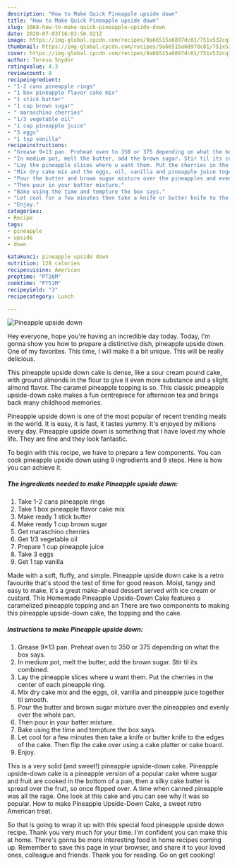 ```yaml
---
description: "How to Make Quick Pineapple upside down"
title: "How to Make Quick Pineapple upside down"
slug: 1668-how-to-make-quick-pineapple-upside-down
date: 2020-07-03T16:03:56.921Z
image: https://img-global.cpcdn.com/recipes/9a66515a6897dc01/751x532cq70/pineapple-upside-down-recipe-main-photo.jpg
thumbnail: https://img-global.cpcdn.com/recipes/9a66515a6897dc01/751x532cq70/pineapple-upside-down-recipe-main-photo.jpg
cover: https://img-global.cpcdn.com/recipes/9a66515a6897dc01/751x532cq70/pineapple-upside-down-recipe-main-photo.jpg
author: Teresa Snyder
ratingvalue: 4.3
reviewcount: 8
recipeingredient:
- "1-2 cans pineapple rings"
- "1 box pineapple flavor cake mix"
- "1 stick butter"
- "1 cup brown sugar"
- " maraschino cherries"
- "1/3 vegetable oil"
- "1 cup pineapple juice"
- "3 eggs"
- "1 tsp vanilla"
recipeinstructions:
- "Grease 9×13 pan. Preheat oven to 350 or 375 depending on what the box says."
- "In medium pot, melt the butter, add the brown sugar. Stir til its combined."
- "Lay the pineapple slices where u want them. Put the cherries in the center of each pineapple ring."
- "Mix dry cake mix and the eggs, oil, vanilla and pineapple juice together til smooth."
- "Pour the butter and brown sugar mixture over the pineapples and evenly over the whole pan."
- "Then pour in your batter mixture."
- "Bake using the time and tempture the box says."
- "Let cool for a few minutes then take a knife or butter knife to the edges of the cake. Then flip the cake over using a cake platter or cake board."
- "Enjoy."
categories:
- Recipe
tags:
- pineapple
- upside
- down

katakunci: pineapple upside down 
nutrition: 128 calories
recipecuisine: American
preptime: "PT26M"
cooktime: "PT51M"
recipeyield: "3"
recipecategory: Lunch

---
```



![Pineapple upside down](https://img-global.cpcdn.com/recipes/9a66515a6897dc01/751x532cq70/pineapple-upside-down-recipe-main-photo.jpg)

Hey everyone, hope you're having an incredible day today. Today, I'm gonna show you how to prepare a distinctive dish, pineapple upside down. One of my favorites. This time, I will make it a bit unique. This will be really delicious.

This pineapple upside down cake is dense, like a sour cream pound cake, with ground almonds in the flour to give it even more substance and a slight almond flavor. The caramel pineapple topping is so. This classic pineapple upside-down cake makes a fun centrepiece for afternoon tea and brings back many childhood memories.

Pineapple upside down is one of the most popular of recent trending meals in the world. It is easy, it is fast, it tastes yummy. It's enjoyed by millions every day. Pineapple upside down is something that I have loved my whole life. They are fine and they look fantastic.


To begin with this recipe, we have to prepare a few components. You can cook pineapple upside down using 9 ingredients and 9 steps. Here is how you can achieve it.

<!--inarticleads1-->

##### The ingredients needed to make Pineapple upside down:

1. Take 1-2 cans pineapple rings
1. Take 1 box pineapple flavor cake mix
1. Make ready 1 stick butter
1. Make ready 1 cup brown sugar
1. Get  maraschino cherries
1. Get 1/3 vegetable oil
1. Prepare 1 cup pineapple juice
1. Take 3 eggs
1. Get 1 tsp vanilla


Made with a soft, fluffy, and simple. Pineapple upside down cake is a retro favourite that&#39;s stood the test of time for good reason. Moist, tangy and easy to make, it&#39;s a great make-ahead dessert served with ice cream or custard. This Homemade Pineapple Upside-Down Cake features a caramelized pineapple topping and an There are two components to making this pineapple upside-down cake, the topping and the cake. 

<!--inarticleads2-->

##### Instructions to make Pineapple upside down:

1. Grease 9×13 pan. Preheat oven to 350 or 375 depending on what the box says.
1. In medium pot, melt the butter, add the brown sugar. Stir til its combined.
1. Lay the pineapple slices where u want them. Put the cherries in the center of each pineapple ring.
1. Mix dry cake mix and the eggs, oil, vanilla and pineapple juice together til smooth.
1. Pour the butter and brown sugar mixture over the pineapples and evenly over the whole pan.
1. Then pour in your batter mixture.
1. Bake using the time and tempture the box says.
1. Let cool for a few minutes then take a knife or butter knife to the edges of the cake. Then flip the cake over using a cake platter or cake board.
1. Enjoy.


This is a very solid (and sweet!) pineapple upside-down cake. Pineapple upside-down cake is a pineapple version of a popular cake where sugar and fruit are cooked in the bottom of a pan, then a silky cake batter is spread over the fruit, so once flipped over. A time when canned pineapple was all the rage. One look at this cake and you can see why it was so popular. How to make Pineapple Upside-Down Cake, a sweet retro American treat. 

So that is going to wrap it up with this special food pineapple upside down recipe. Thank you very much for your time. I'm confident you can make this at home. There's gonna be more interesting food in home recipes coming up. Remember to save this page in your browser, and share it to your loved ones, colleague and friends. Thank you for reading. Go on get cooking!
